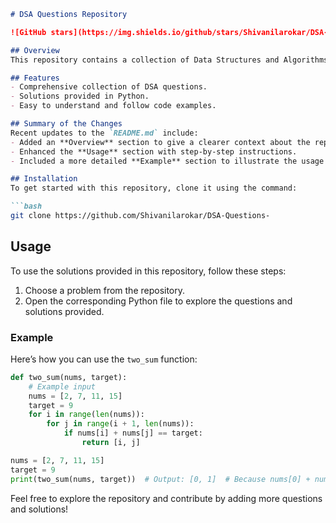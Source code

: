 ```markdown
# DSA Questions Repository

![GitHub stars](https://img.shields.io/github/stars/Shivanilarokar/DSA-Questions-?style=social) ![GitHub forks](https://img.shields.io/github/forks/Shivanilarokar/DSA-Questions-?style=social)

## Overview
This repository contains a collection of Data Structures and Algorithms (DSA) questions and their solutions. It is aimed at helping developers improve their coding skills and understanding of common algorithmic problems.

## Features
- Comprehensive collection of DSA questions.
- Solutions provided in Python.
- Easy to understand and follow code examples.

## Summary of the Changes
Recent updates to the `README.md` include:
- Added an **Overview** section to give a clearer context about the repository.
- Enhanced the **Usage** section with step-by-step instructions.
- Included a more detailed **Example** section to illustrate the usage of the `two_sum` function.

## Installation
To get started with this repository, clone it using the command:

```bash
git clone https://github.com/Shivanilarokar/DSA-Questions-
```

## Usage
To use the solutions provided in this repository, follow these steps:
1. Choose a problem from the repository.
2. Open the corresponding Python file to explore the questions and solutions provided.

### Example
Here’s how you can use the `two_sum` function:

```python
def two_sum(nums, target):
    # Example input
    nums = [2, 7, 11, 15]
    target = 9
    for i in range(len(nums)):
        for j in range(i + 1, len(nums)):
            if nums[i] + nums[j] == target:
                return [i, j]

nums = [2, 7, 11, 15]
target = 9
print(two_sum(nums, target))  # Output: [0, 1]  # Because nums[0] + nums[1] == 9
```

Feel free to explore the repository and contribute by adding more questions and solutions!
```
